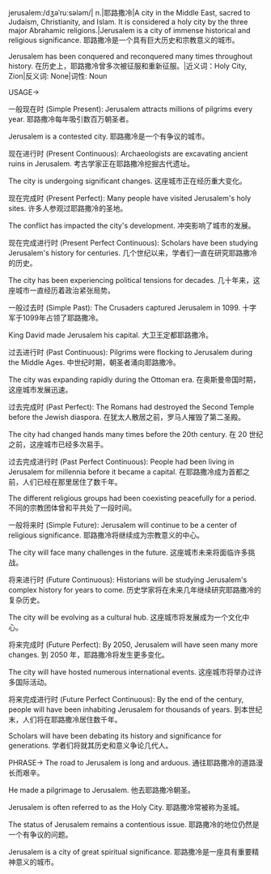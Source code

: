 jerusalem:/dʒəˈruːsələm/| n.|耶路撒冷|A city in the Middle East, sacred to Judaism, Christianity, and Islam.  It is considered a holy city by the three major Abrahamic religions.|Jerusalem is a city of immense historical and religious significance. 耶路撒冷是一个具有巨大历史和宗教意义的城市。

Jerusalem has been conquered and reconquered many times throughout history. 在历史上，耶路撒冷曾多次被征服和重新征服。|近义词：Holy City, Zion|反义词: None|词性: Noun


USAGE->

一般现在时 (Simple Present):
Jerusalem attracts millions of pilgrims every year. 耶路撒冷每年吸引数百万朝圣者。

Jerusalem is a contested city. 耶路撒冷是一个有争议的城市。


现在进行时 (Present Continuous):
Archaeologists are excavating ancient ruins in Jerusalem. 考古学家正在耶路撒冷挖掘古代遗址。

The city is undergoing significant changes. 这座城市正在经历重大变化。


现在完成时 (Present Perfect):
Many people have visited Jerusalem's holy sites. 许多人参观过耶路撒冷的圣地。

The conflict has impacted the city's development. 冲突影响了城市的发展。


现在完成进行时 (Present Perfect Continuous):
Scholars have been studying Jerusalem's history for centuries.  几个世纪以来，学者们一直在研究耶路撒冷的历史。

The city has been experiencing political tensions for decades. 几十年来，这座城市一直经历着政治紧张局势。


一般过去时 (Simple Past):
The Crusaders captured Jerusalem in 1099. 十字军于1099年占领了耶路撒冷。

King David made Jerusalem his capital. 大卫王定都耶路撒冷。


过去进行时 (Past Continuous):
Pilgrims were flocking to Jerusalem during the Middle Ages. 中世纪时期，朝圣者涌向耶路撒冷。

The city was expanding rapidly during the Ottoman era. 在奥斯曼帝国时期，这座城市发展迅速。


过去完成时 (Past Perfect):
The Romans had destroyed the Second Temple before the Jewish diaspora. 在犹太人散居之前，罗马人摧毁了第二圣殿。

The city had changed hands many times before the 20th century. 在 20 世纪之前，这座城市已经多次易手。


过去完成进行时 (Past Perfect Continuous):
People had been living in Jerusalem for millennia before it became a capital. 在耶路撒冷成为首都之前，人们已经在那里居住了数千年。

The different religious groups had been coexisting peacefully for a period. 不同的宗教团体曾和平共处了一段时间。


一般将来时 (Simple Future):
Jerusalem will continue to be a center of religious significance. 耶路撒冷将继续成为宗教意义的中心。

The city will face many challenges in the future. 这座城市未来将面临许多挑战。


将来进行时 (Future Continuous):
Historians will be studying Jerusalem's complex history for years to come. 历史学家将在未来几年继续研究耶路撒冷的复杂历史。

The city will be evolving as a cultural hub. 这座城市将发展成为一个文化中心。


将来完成时 (Future Perfect):
By 2050, Jerusalem will have seen many more changes. 到 2050 年，耶路撒冷将发生更多变化。

The city will have hosted numerous international events.  这座城市将举办过许多国际活动。


将来完成进行时 (Future Perfect Continuous):
By the end of the century, people will have been inhabiting Jerusalem for thousands of years. 到本世纪末，人们将在耶路撒冷居住数千年。

Scholars will have been debating its history and significance for generations. 学者们将就其历史和意义争论几代人。


PHRASE->
The road to Jerusalem is long and arduous. 通往耶路撒冷的道路漫长而艰辛。

He made a pilgrimage to Jerusalem. 他去耶路撒冷朝圣。

Jerusalem is often referred to as the Holy City. 耶路撒冷常被称为圣城。

The status of Jerusalem remains a contentious issue. 耶路撒冷的地位仍然是一个有争议的问题。

Jerusalem is a city of great spiritual significance. 耶路撒冷是一座具有重要精神意义的城市。
